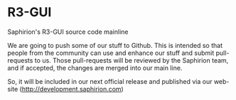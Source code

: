 R3-GUI
======

Saphirion's R3-GUI source code mainline

We are going to push some of our stuff to Github.
This is intended so that people from the community can use and enhance our stuff and submit pull-requests to us.
Those pull-requests will be reviewed by the Saphirion team, and if accepted, the changes are merged into our main line.

So, it will be included in our next official release and published via our web-site (http://development.saphirion.com)
